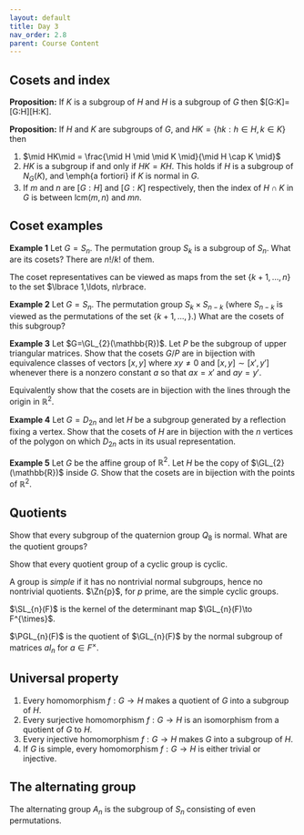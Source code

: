 ```yaml
---
layout: default
title: Day 3
nav_order: 2.8
parent: Course Content
---
```



## Cosets and index

**Proposition:** If $K$ is a subgroup of $H$ and $H$ is a subgroup of $G$ then $[G:K]=[G:H][H:K].

**Proposition:** If $H$ and $K$ are subgroups of $G$, and $HK=\lbrace hk : h\in H, k\in K\rbrace$
then
1. $\mid HK\mid = \frac{\mid H \mid \mid K \mid}{\mid H \cap K \mid}$
2. $HK$ is a subgroup if and only if $HK=KH$.  This holds if $H$ is a subgroup of $N_{G}(K)$, and
\emph{a fortiori} if $K$ is normal in $G$. 
3. If $m$ and $n$ are $[G:H]$ and $[G:K]$ respectively, then the index of $H\cap K$ in $G$
is between $\mathrm{lcm}(m,n)$ and $mn$. 
## Coset examples

**Example 1** Let $G=S_n$.  The permutation group $S_k$ is a subgroup of $S_n$. What are its cosets?
There are $n!/k!$ of them. 

The coset representatives can be viewed as maps from the set $\lbrace k+1,\ldots, n\rbrace$ to the
set $\lbrace 1,\ldots, n\rbrace.

**Example 2** Let $G=S_n$.  The permutation group $S_k\times S_{n-k}$ (where $S_{n-k}$ is viewed
as the permutations of the set $\lbrace k+1,\ldots,\rbrace$.) What are the cosets of this subgroup?

**Example 3** Let $G=\GL_{2}(\mathbb{R})$.  Let $P$ be the subgroup of upper triangular matrices.
Show that the cosets $G/P$ are in bijection with equivalence classes of 
vectors $[x,y]$ where $xy\not=0$ and
$[x,y]\sim [x',y']$ whenever there is a nonzero constant $a$ so that $ax=x'$ and $ay=y'$. 

Equivalently show that the cosets are in bijection with the lines through the origin in $\mathbb{R}^{2}$.

**Example 4** Let $G=D_{2n}$ and let $H$ be a subgroup generated by a reflection fixing a vertex.  Show that the 
cosets of $H$ are in bijection with the $n$ vertices of the polygon on which $D_{2n}$ acts in its usual
representation.

**Example 5** Let $G$ be the affine group of $\mathbb{R}^{2}$.  Let $H$ be the copy of $\GL_{2}(\mathbb{R})$
inside $G$.  Show that the cosets are in bijection with the points of $\mathbb{R}^{2}$. 

## Quotients

Show that every subgroup of the quaternion group $Q_{8}$ is normal.  What are the quotient groups?

Show that every quotient group of a cyclic group is cyclic. 

A group is *simple* if it has no nontrivial normal subgroups, hence no nontrivial quotients. $\Zn{p}$, for
$p$ prime, are the simple cyclic groups. 

$\SL_{n}(F)$ is the kernel of the determinant map $\GL_{n}(F)\to F^{\times}$. 

$\PGL_{n}(F)$ is the quotient of $\GL_{n}(F)$ by the normal subgroup of matrices $aI_{n}$ for $a\in F^{\times}$.


## Universal property

1. Every homomorphism $f:G\to H$ makes a quotient of $G$ into a subgroup of $H$.
2. Every surjective homomorphism $f:G\to H$ is an isomorphism from a quotient of $G$ to $H$.
3. Every injective homomorphism $f:G\to H$ makes $G$ into a subgroup of $H$. 
4. If $G$ is simple, every homomorphism $f:G\to H$ is either trivial or injective.

## The alternating group

The alternating group $A_{n}$ is the subgroup of $S_{n}$ consisting of even permutations. 